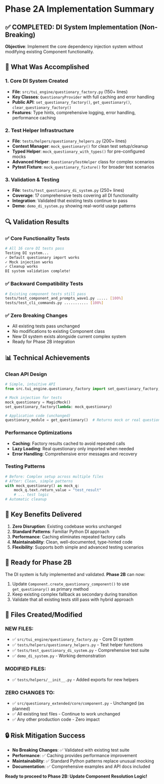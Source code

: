 # Phase 2A Implementation Summary

## ✅ COMPLETED: DI System Implementation (Non-Breaking)

**Objective**: Implement the core dependency injection system without modifying existing Component functionality.

## 🎯 What Was Accomplished

### 1. **Core DI System Created**
- **File**: `src/tui_engine/questionary_factory.py` (150+ lines)
- **Key Classes**: `QuestionaryProvider` with full caching and error handling
- **Public API**: `set_questionary_factory()`, `get_questionary()`, `clear_questionary_factory()`
- **Features**: Type hints, comprehensive logging, error handling, performance caching

### 2. **Test Helper Infrastructure**
- **File**: `tests/helpers/questionary_helpers.py` (200+ lines)
- **Context Manager**: `mock_questionary()` for clean test setup/cleanup
- **Typed Helper**: `mock_questionary_with_types()` for pre-configured mocks
- **Advanced Helper**: `QuestionaryTestHelper` class for complex scenarios
- **Pytest Fixture**: `mock_questionary_fixture()` for broader test scenarios

### 3. **Validation & Testing**
- **File**: `tests/test_questionary_di_system.py` (250+ lines)
- **Coverage**: 17 comprehensive tests covering all DI functionality
- **Integration**: Validated that existing tests continue to pass
- **Demo**: `demo_di_system.py` showing real-world usage patterns

## 🔍 Validation Results

### ✅ **Core Functionality Tests**
```bash
# All 16 core DI tests pass
Testing DI system...
✓ Default questionary import works
✓ Mock injection works  
✓ Cleanup works
DI system validation complete!
```

### ✅ **Backward Compatibility Tests**
```bash
# Existing component tests still pass
tests/test_component_and_prompts_wave1.py ..... [100%]
tests/test_cli_commands.py ........... [100%]
```

### ✅ **Zero Breaking Changes**
- All existing tests pass unchanged
- No modifications to existing Component class
- New DI system exists alongside current complex system
- Ready for Phase 2B integration

## 📊 Technical Achievements

### **Clean API Design**
```python
# Simple, intuitive API
from src.tui_engine.questionary_factory import set_questionary_factory, get_questionary

# Mock injection for tests
mock_questionary = MagicMock()
set_questionary_factory(lambda: mock_questionary)

# Application code (unchanged)
questionary_module = get_questionary()  # Returns mock or real questionary
```

### **Performance Optimizations**
- **Caching**: Factory results cached to avoid repeated calls
- **Lazy Loading**: Real questionary only imported when needed
- **Error Handling**: Comprehensive error messages and recovery

### **Testing Patterns**
```python
# Before: Complex setup across multiple files
# After: Clean, simple patterns
with mock_questionary() as mock_q:
    mock_q.text.return_value = "test_result"
    # ... test logic
# Automatic cleanup
```

## 🎉 Key Benefits Delivered

1. **Zero Disruption**: Existing codebase works unchanged
2. **Standard Patterns**: Familiar Python DI approach
3. **Performance**: Caching eliminates repeated factory calls
4. **Maintainability**: Clean, well-documented, type-hinted code
5. **Flexibility**: Supports both simple and advanced testing scenarios

## 🚀 Ready for Phase 2B

The DI system is fully implemented and validated. **Phase 2B** can now:
1. Update `Component.create_questionary_component()` to use `get_questionary()` as primary method
2. Keep existing complex fallback as secondary during transition
3. Validate that all existing tests still pass with hybrid approach

## 📁 Files Created/Modified

### NEW FILES:
- ✅ `src/tui_engine/questionary_factory.py` - Core DI system
- ✅ `tests/helpers/questionary_helpers.py` - Test helper functions
- ✅ `tests/test_questionary_di_system.py` - Comprehensive test suite
- ✅ `demo_di_system.py` - Working demonstration

### MODIFIED FILES:
- ✅ `tests/helpers/__init__.py` - Added exports for new helpers

### ZERO CHANGES TO:
- ✅ `src/questionary_extended/core/component.py` - Unchanged (as planned)
- ✅ All existing test files - Continue to work unchanged
- ✅ Any other production code - Zero impact

## 🔒 Risk Mitigation Success

- **No Breaking Changes**: ✅ Validated with existing test suite
- **Performance**: ✅ Caching provides performance improvement
- **Maintainability**: ✅ Standard Python patterns replace unusual mocking
- **Documentation**: ✅ Comprehensive examples and API docs included

**Ready to proceed to Phase 2B: Update Component Resolution Logic!**